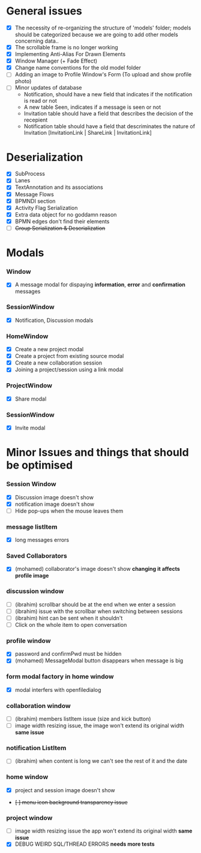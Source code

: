 # General issues
- [X] The necessity of re-organizing the structure of 'models' folder; models should be categorized
because we are going to add other models concerning data..
- [X] The scrollable frame is no longer working
- [X] Implementing Anti-Alias For Drawn Elements
- [X] Window Manager (+ Fade Effect)
- [X] Change name conventions for the old model folder
- [ ] Adding an image to Profile Window's Form (To upload and show profile photo)
- [ ] Minor updates of database
  - Notification, should have a new field that indicates if the notification is read or not
  - A new table Seen, indicates if a message is seen or not
  - Invitation table should have a field that describes the decision of the recepient
  - Notification table should have a field that descriminates the nature of Invitation [InvitationLink | ShareLink | InvitationLink]

# Deserialization
- [X] SubProcess
- [X] Lanes
- [X] TextAnnotation and its associations
- [X] Message Flows
- [X] BPMNDI section
- [X] Activity Flag Serialization
- [X] Extra data object for no goddamn reason
- [X] BPMN edges don't find their elements
- [ ] ~~Group Serialization & Deserialization~~

# Modals
### Window
- [X] A message modal for dispaying **information**, **error** and **confirmation** messages
### SessionWindow
- [X] Notification, Discussion modals
### HomeWindow
- [X] Create a new project modal
- [X] Create a project from existing source modal
- [X] Create a new collaboration session
- [X] Joining a project/session using a link modal
### ProjectWindow
- [X] Share modal
### SessionWindow
- [X] Invite modal

# Minor Issues and things that should be optimised
### Session Window 
- [x] Discussion image doesn't show
- [x] notification image doesn't show
- [ ] Hide pop-ups when the mouse leaves them
### message listItem
- [x] long messages errors
### Saved Collaborators
- [x] (mohamed) collaborator's image doesn't show **changing it affects profile image**
<!-- - [ ] listItem width issue when the number is impair **not a big deal** -->
### discussion window 
- [ ] (ibrahim) scrollbar should be at the end when we enter a session 
- [ ] (ibrahim) issue with the scrollbar when switching between sessions
- [ ] (ibrahim) hint can be sent when it shouldn't 
- [ ] Click on the whole item to open conversation
<!-- - [ ] hide session's name section and textmessage part **not a big deal** -->
### profile window
- [x] password and confirmPwd must be hidden
- [x] (mohamed) MessageModal button disappears when message is big
### form modal factory in home window
- [x] modal interfers with openfiledialog 
### collaboration window
- [ ] (ibrahim) members listItem issue (size and kick button)
- [ ] image width resizing issue, the image won't extend its original width **same issue**
### notification ListItem
- [ ] (ibrahim) when content is long we can't see the rest of it and the date
### home window
- [x] project and session image doesn't show
- ~~[ ] menu icon background transparency issue~~
### project window
- [ ] image width resizing issue the app won't extend its original width **same issue**
- [x] DEBUG WEIRD SQL/THREAD ERRORS **needs more tests**